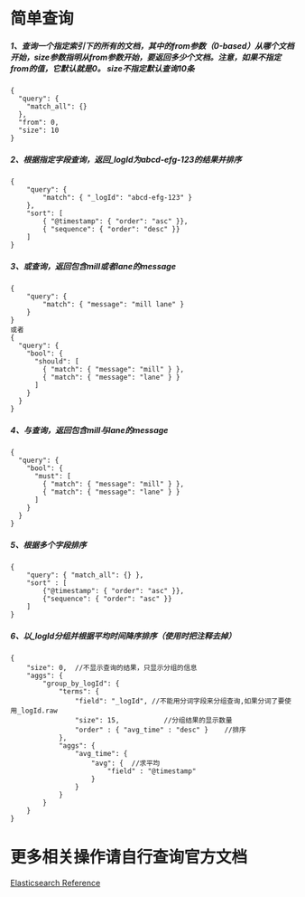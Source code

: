 # 简单查询
##### 1、查询一个指定索引下的所有的文档，其中的from参数（0-based）从哪个文档开始，size参数指明从from参数开始，要返回多少个文档。注意，如果不指定from的值，它默认就是0。 size不指定默认查询10条  
    {
      "query": { 
        "match_all": {} 
      },
      "from": 0,
      "size": 10
    }
    
##### 2、根据指定字段查询，返回_logId为abcd-efg-123的结果并排序
    {
        "query": {
            "match": { "_logId": "abcd-efg-123" } 
        },
        "sort": [
            { "@timestamp": { "order": "asc" }},
            { "sequence": { "order": "desc" }}
        ]
    }

##### 3、或查询，返回包含mill或者lane的message
    {
        "query": {
            "match": { "message": "mill lane" } 
        }
    }
    或者
    {
      "query": {
        "bool": {
          "should": [
            { "match": { "message": "mill" } },
            { "match": { "message": "lane" } }
          ]
        }
      }
    }
    
##### 4、与查询，返回包含mill与lane的message
    {
      "query": {
        "bool": {
          "must": [
            { "match": { "message": "mill" } },
            { "match": { "message": "lane" } }
          ]
        }
      }
    }
    
##### 5、根据多个字段排序
    {
        "query": { "match_all": {} },
        "sort" : [
            {"@timestamp": { "order": "asc" }},
            {"sequence": { "order": "asc" }}
        ]
    }
    
##### 6、以_logId分组并根据平均时间降序排序（使用时把注释去掉）
    {
        "size": 0,  //不显示查询的结果，只显示分组的信息
        "aggs": {
            "group_by_logId": {
                "terms": {
                    "field": "_logId", //不能用分词字段来分组查询,如果分词了要使用_logId.raw
                    "size": 15,           //分组结果的显示数量
                    "order" : { "avg_time" : "desc" }    //排序
                },
                "aggs": {
                    "avg_time": {
                        "avg": {  //求平均
                            "field" : "@timestamp"
                        }
                    }
                }
            }
        }
    }
    
# 更多相关操作请自行查询官方文档
[Elasticsearch Reference](https://www.elastic.co/guide/en/elasticsearch/reference/current/index.html)
